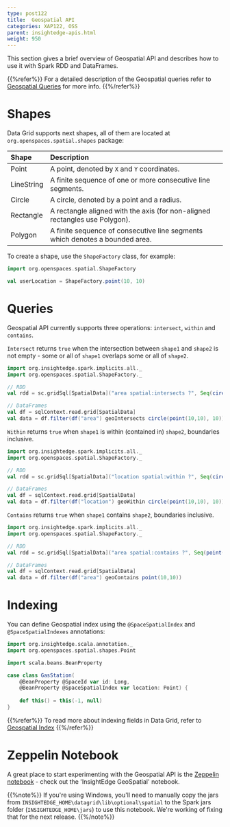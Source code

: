 ```yaml
---
type: post122
title:  Geospatial API
categories: XAP122, OSS
parent: insightedge-apis.html
weight: 950
---
```


This section gives a brief overview of Geospatial API and describes how to use it with Spark RDD and DataFrames.

{{%refer%}}
For a detailed description of the Geospatial queries refer to [Geospatial Queries](./query-geospatial.html) for more info.
{{%/refer%}}

# Shapes

Data Grid supports next shapes, all of them are located at `org.openspaces.spatial.shapes` package:

| Shape       | Description                                                                 |
|:------------|:----------------------------------------------------------------------------|
| Point       | A point, denoted by `X` and `Y` coordinates.                                |
| LineString  | A finite sequence of one or more consecutive line segments.                 |
| Circle      | A circle, denoted by a point and a radius.                                  |
| Rectangle   | A rectangle aligned with the axis (for non-aligned rectangles use Polygon). |
| Polygon     | A finite sequence of consecutive line segments which denotes a bounded area.|

To create a shape, use the `ShapeFactory` class, for example:

```scala
import org.openspaces.spatial.ShapeFactory

val userLocation = ShapeFactory.point(10, 10)
```

# Queries

Geospatial API currently supports three operations: `intersect`, `within` and `contains`.

`Intersect` returns `true` when the intersection between `shape1` and `shape2` is not empty - some or all of `shape1` overlaps some or all of `shape2`.

```scala
import org.insightedge.spark.implicits.all._
import org.openspaces.spatial.ShapeFactory._

// RDD
val rdd = sc.gridSql[SpatialData]("area spatial:intersects ?", Seq(circle(point(10,10), 10)))

// DataFrames
val df = sqlContext.read.grid[SpatialData]
val data = df.filter(df("area") geoIntersects circle(point(10,10), 10))
```

`Within` returns `true` when `shape1` is within (contained in) `shape2`, boundaries inclusive.

```scala
import org.insightedge.spark.implicits.all._
import org.openspaces.spatial.ShapeFactory._

// RDD
val rdd = sc.gridSql[SpatialData]("location spatial:within ?", Seq(circle(point(10,10), 10)))

// DataFrames
val df = sqlContext.read.grid[SpatialData]
val data = df.filter(df("location") geoWithin circle(point(10,10), 10))
```

`Contains` returns `true` when `shape1` contains `shape2`, boundaries inclusive.

```scala
import org.insightedge.spark.implicits.all._
import org.openspaces.spatial.ShapeFactory._

// RDD
val rdd = sc.gridSql[SpatialData]("area spatial:contains ?", Seq(point(10,10)))

// DataFrames
val df = sqlContext.read.grid[SpatialData]
val data = df.filter(df("area") geoContains point(10,10))
```

# Indexing

You can define Geospatial index using the `@SpaceSpatialIndex` and `@SpaceSpatialIndexes` annotations:

```scala
import org.insightedge.scala.annotation._
import org.openspaces.spatial.shapes.Point

import scala.beans.BeanProperty

case class GasStation(
    @BeanProperty @SpaceId var id: Long,
    @BeanProperty @SpaceSpatialIndex var location: Point) {
    
	def this() = this(-1, null)
}
```

{{%refer%}}
To read more about indexing fields in Data Grid, refer to [Geospatial Index](./indexing-geospatial.html)
{{%/refer%}}

# Zeppelin Notebook

A great place to start experimenting with the Geospatial API is the [Zeppelin notebook](../started/insightedge-zeppelin.html) - check out the 'InsightEdge GeoSpatial' notebook.

{{%note%}}
If you're using Windows, you'll need to manually copy the jars from `INSIGHTEDGE_HOME\datagrid\lib\optional\spatial` to the Spark jars folder (`INSIGHTEDGE_HOME\jars`) to use this notebook. We're working of fixing that for the next release.
{{%/note%}}
